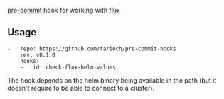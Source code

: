 [pre-commit](http://pre-commit.com) hook for working with [flux](http://fluxcd.io)


## Usage

```
-   repo: https://github.com/tarioch/pre-commit-hooks
    rev: v0.1.0
    hooks:
    -   id: check-flux-helm-values
```

The hook depends on the helm binary being available in the path (but it doesn't require to be able to connect to a cluster).
